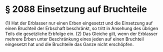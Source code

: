 # § 2088 Einsetzung auf Bruchteile
(1) Hat der Erblasser nur einen Erben eingesetzt und die Einsetzung auf einen Bruchteil der Erbschaft beschränkt, so tritt in Ansehung des übrigen Teils die gesetzliche Erbfolge ein.
(2) Das Gleiche gilt, wenn der Erblasser mehrere Erben unter Beschränkung eines jeden auf einen Bruchteil eingesetzt hat und die Bruchteile das Ganze nicht erschöpfen.